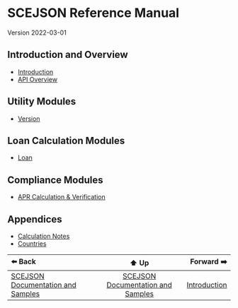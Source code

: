 # SCEJSON Reference Manual

Version 2022-03-01

## Introduction and Overview
* [Introduction](introduction.md)
* [API Overview](api-overview.md)

## Utility Modules
* [Version](module-version.md)

## Loan Calculation Modules
* [Loan](module-loan.md)

## Compliance Modules
* [APR Calculation & Verification](module-apr.md)
<!--
* [High Cost Mortgage (HCM)](module-hcm.md)
* [Higher Priced Mortgage Loans (HPML)](module-hpml.md)
-->

## Appendices
* [Calculation Notes](appendix-calcnotes.md)
* [Countries](appendix-countries.md)

| ⬅️ Back | ⬆️ Up | Forward ➡️ |
| :--- | :---: | ---: |
| [SCEJSON Documentation and Samples](../README.md) | [SCEJSON Documentation and Samples](../README.md) | [Introduction](introduction.md) |

